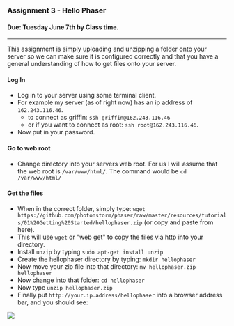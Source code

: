 ### Assignment 3 - Hello Phaser
#### Due: Tuesday June 7th by Class time. 

-----

This assignment is simply uploading and unzipping a folder onto your server so we can make sure it is configured correctly and that you have a general understanding of how to get files onto your server.

#### Log In
- Log in to your server using some terminal client.
- For example my server (as of right now) has an ip address of `162.243.116.46`.
    - to connect as griffin: `ssh griffin@162.243.116.46` 
    - or if you want to connect as root: `ssh root@162.243.116.46`.
- Now put in your password.

#### Go to web root
- Change directory into your servers web root. For us I will assume that the web root is `/var/www/html/`. The command would be `cd /var/www/html/` 

#### Get the files
- When in the correct folder, simply type: `wget https://github.com/photonstorm/phaser/raw/master/resources/tutorials/01%20Getting%20Started/hellophaser.zip` (or copy and paste from here).
- This will use `wget` or "web get" to copy the files via http into your directory. 
- Install `unzip` by typing `sudo apt-get install unzip`
- Create the hellophaser directory by typing: `mkdir hellophaser`
- Now move your zip file into that directory: `mv hellophaser.zip hellophaser`
- Now change into that folder: `cd hellophaser`
- Now type `unzip hellophaser.zip`
- Finally put `http://your.ip.address/hellophaser` into a browser address bar, and you should see:

![](https://s3.amazonaws.com/f.cl.ly/items/350L1B2u3f3A0w2H2X0O/Screen%20Shot%202016-06-05%20at%209.58.41%20PM.png)
